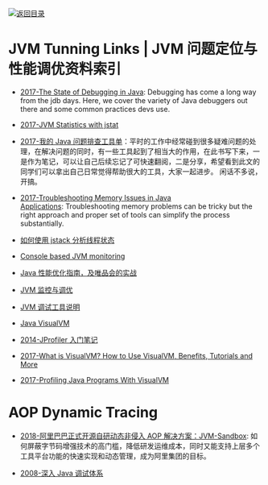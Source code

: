 [![返回目录](https://user-images.githubusercontent.com/5803001/38079637-ff0abcf0-3371-11e8-9b76-ad651620afc7.jpg)](https://github.com/wxyyxc1992/Awesome-Lists)

# JVM Tunning Links | JVM 问题定位与性能调优资料索引

- [2017-The State of Debugging in Java](https://dzone.com/articles/the-state-of-debugging-in-java): Debugging has come a long way from the jdb days. Here, we cover the variety of Java debuggers out there and some common practices devs use.

- [2017-JVM Statistics with jstat](https://www.javacodegeeks.com/2017/05/jvm-statistics-jstat.html)

- [2017-我的 Java 问题排查工具单](https://yq.aliyun.com/articles/69520)：平时的工作中经常碰到很多疑难问题的处理，在解决问题的同时，有一些工具起到了相当大的作用，在此书写下来，一是作为笔记，可以让自己后续忘记了可快速翻阅，二是分享，希望看到此文的同学们可以拿出自己日常觉得帮助很大的工具，大家一起进步。 闲话不多说，开搞。

- [2017-Troubleshooting Memory Issues in Java Applications](https://parg.co/bsr): Troubleshooting memory problems can be tricky but the right approach and proper set of tools can simplify the process substantially.

- [如何使用 jstack 分析线程状态](http://www.jianshu.com/p/6690f7e92f27)

- [Console based JVM monitoring](https://github.com/ajermakovics/jvm-mon)

- [Java 性能优化指南，及唯品会的实战](http://www.tuicool.com/articles/r2eeimI)

* [JVM 监控与调优](http://my.oschina.net/91jason/blog/493870?p={{page}})

* [JVM 调试工具说明](http://blog.csdn.net/jiushuai/article/details/8455788)

* [Java VisualVM](http://ihuangweiwei.iteye.com/blog/1219302)

- [2014-JProfiler 入门笔记](http://blog.csdn.net/chendc201/article/details/22897999)

- [2017-What is VisualVM? How to Use VisualVM, Benefits, Tutorials and More](https://stackify.com/what-is-visualvm/)

- [2017-Profiling Java Programs With VisualVM](https://parg.co/UuX)

# AOP Dynamic Tracing

- [2018-阿里巴巴正式开源自研动态非侵入 AOP 解决方案：JVM-Sandbox](https://mp.weixin.qq.com/s/Nn7Yl6UzRpWnSleKUss8Sw): 如何屏蔽字节码增强技术的高门槛，降低研发运维成本，同时又能支持上层多个工具平台功能的快速实现和动态管理，成为阿里集团的目标。

* [2008-深入 Java 调试体系](https://www.ibm.com/developerworks/cn/java/j-lo-jpda1/)
